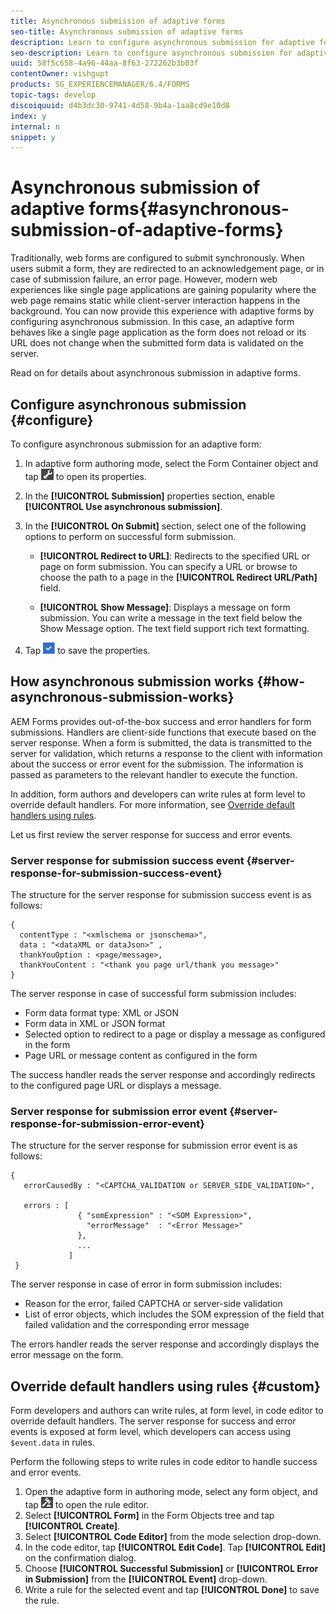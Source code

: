 ```yaml
---
title: Asynchronous submission of adaptive forms
seo-title: Asynchronous submission of adaptive forms
description: Learn to configure asynchronous submission for adaptive forms.
seo-description: Learn to configure asynchronous submission for adaptive forms.
uuid: 58f5c658-4a96-44aa-8f63-272262b3b03f
contentOwner: vishgupt
products: SG_EXPERIENCEMANAGER/6.4/FORMS
topic-tags: develop
discoiquuid: d4b3dc30-9741-4d58-9b4a-1aa8cd9e10d8
index: y
internal: n
snippet: y
---
```


# Asynchronous submission of adaptive forms{#asynchronous-submission-of-adaptive-forms}

Traditionally, web forms are configured to submit synchronously. When users submit a form, they are redirected to an acknowledgement page, or in case of submission failure, an error page. However, modern web experiences like single page applications are gaining popularity where the web page remains static while client-server interaction happens in the background. You can now provide this experience with adaptive forms by configuring asynchronous submission. In this case, an adaptive form behaves like a single page application as the form does not reload or its URL does not change when the submitted form data is validated on the server.

Read on for details about asynchronous submission in adaptive forms.

## Configure asynchronous submission {#configure}

To configure asynchronous submission for an adaptive form:

1. In adaptive form authoring mode, select the Form Container object and tap ![](assets/cmppr1.png) to open its properties.
1. In the **[!UICONTROL Submission]** properties section, enable **[!UICONTROL Use asynchronous submission]**.
1. In the **[!UICONTROL On Submit]** section, select one of the following options to perform on successful form submission.

    * **[!UICONTROL Redirect to URL]**: Redirects to the specified URL or page on form submission. You can specify a URL or browse to choose the path to a page in the **[!UICONTROL Redirect URL/Path]** field. 
    
    * **[!UICONTROL Show Message]**: Displays a message on form submission. You can write a message in the text field below the Show Message option. The text field support rich text formatting.

1. Tap ![](assets/check-button1.png) to save the properties.

## How asynchronous submission works {#how-asynchronous-submission-works}

AEM Forms provides out-of-the-box success and error handlers for form submissions. Handlers are client-side functions that execute based on the server response. When a form is submitted, the data is transmitted to the server for validation, which returns a response to the client with information about the success or error event for the submission. The information is passed as parameters to the relevant handler to execute the function.

In addition, form authors and developers can write rules at form level to override default handlers. For more information, see [Override default handlers using rules](#custom).

Let us first review the server response for success and error events.

### Server response for submission success event {#server-response-for-submission-success-event}

The structure for the server response for submission success event is as follows:

```
{
  contentType : "<xmlschema or jsonschema>", 
  data : "<dataXML or dataJson>" , 
  thankYouOption : <page/message>, 
  thankYouContent : "<thank you page url/thank you message>"
}
```

The server response in case of successful form submission includes:

* Form data format type: XML or JSON
* Form data in XML or JSON format
* Selected option to redirect to a page or display a message as configured in the form
* Page URL or message content as configured in the form

The success handler reads the server response and accordingly redirects to the configured page URL or displays a message.

### Server response for submission error event {#server-response-for-submission-error-event}

The structure for the server response for submission error event is as follows:

```
{
   errorCausedBy : "<CAPTCHA_VALIDATION or SERVER_SIDE_VALIDATION>",

   errors : [
               { "somExpression" : "<SOM Expression>",
                 "errorMessage"  : "<Error Message>"
               },
               ...
             ]
 }
```

The server response in case of error in form submission includes:

* Reason for the error, failed CAPTCHA or server-side validation
* List of error objects, which includes the SOM expression of the field that failed validation and the corresponding error message

The errors handler reads the server response and accordingly displays the error message on the form.

## Override default handlers using rules {#custom}

Form developers and authors can write rules, at form level, in code editor to override default handlers. The server response for success and error events is exposed at form level, which developers can access using `$event.data` in rules.

Perform the following steps to write rules in code editor to handle success and error events.

1. Open the adaptive form in authoring mode, select any form object, and tap ![](assets/edit-rules1.png) to open the rule editor.
1. Select **[!UICONTROL Form]** in the Form Objects tree and tap **[!UICONTROL Create]**.
1. Select **[!UICONTROL Code Editor]** from the mode selection drop-down.
1. In the code editor, tap **[!UICONTROL Edit Code]**. Tap **[!UICONTROL Edit]** on the confirmation dialog.
1. Choose **[!UICONTROL Successful Submission]** or **[!UICONTROL Error in Submission]** from the **[!UICONTROL Event]** drop-down.
1. Write a rule for the selected event and tap **[!UICONTROL Done]** to save the rule.

